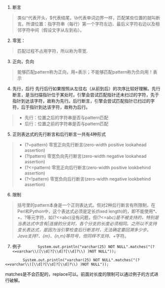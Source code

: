 1. 断言
> 类似^代表开头，$代表结尾，\b代表单词边界一样，匹配某些位置的就叫断言。所谓位置：指字符串（每行）第一个字符左边、最后义字符右边以及相邻字符中间（假设文字从左到右）。
2. 零宽：
> 匹配过程不占用字符，所以称为零宽.
3. 正向，负向
> 能够匹配pattern称为正向，用=表示；不能够匹配pattern称为负向用！表示
4. 先行，后行
先行后行如果按照从左往右（从前到后）的次序比较好理解。先行断言，是当扫描指针位于某处时，引擎会尝试匹配指针还未扫过的字符，先于指针到达该字符，故称为先行。后行断言，引擎会尝试匹配指针已扫过的字符，后于指针到达该字符，故称为后行。
> * 先行：位置之后的字符串是否与pattern匹配
> * 后行：位置之前的字符串是否与pattern匹配

5. 正则表达式的先行断言和后行断言一共有4种形式
> 
> * (?=pattern) 零宽正向先行断言(zero-width positive lookahead assertion)
> * (?!pattern) 零宽负向先行断言(zero-width negative lookahead assertion)
> * (?<=pattern) 零宽正向后行断言(zero-width positive lookbehind assertion)
> * (?<!pattern) 零宽负向后行断言(zero-width negative lookbehind assertion)

6. 限制
> 括号里的pattern本身是一个正则表达式。但对2种后行断言有所限制，在Perl和Python中，这个表达式必须是定长(fixed length)的，即不能使用*、+、?等元字符，如(?<=abc)没有问题，但(?<=a*bc)是不被支持的，特别是当表达式中含有|连接的分支时，各个分支的长度必须相同。之所以不支持变长表达式，是因为当引擎检查后行断言时，无法确定要回溯多少步。Java支持?、{m}、{n,m}等符号，但同样不支持*、+字符。

7. 例子
`        System.out.println("varchar(25) NOT NULL".matches("(?<=varchar\\([\\d]?[\\d]?[\\d]?\\) )NOT NULL"));
`
```
        System.out.println("varchar(25) NOT NULL".matches("(?<=varchar\\([\\d]?[\\d]?[\\d]?\\) )NOT NULL"));
```
matches是不会匹配的，replace可以。前面对长度的限制可以通过例子的方式进行破解。
